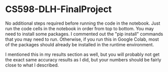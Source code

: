 # CS598-DLH-FinalProject

No additional steps required before running the code in the notebook. Just run the code cells in the notebook in order from top to bottom. 
You may need to install some packages. I commented out the "pip install" commands that you may need to run. Otherwise, if you run this in Google Colab, most of the packages should already be installed in the runtime environment. 

I mentioned this in my results section as well, but you will probably not get the exact same accuracy results as I did, but your numbers should be fairly close to what I described.
